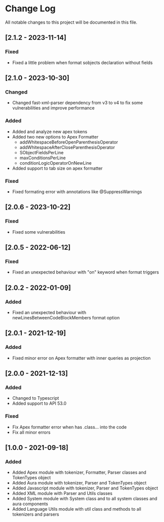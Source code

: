 # Change Log
All notable changes to this project will be documented in this file.

## [2.1.2 - 2023-11-14]
### Fixed
- Fixed a little problem when format sobjects declaration without fields

## [2.1.0 - 2023-10-30]
### Changed
- Changed fast-xml-parser dependency from v3 to v4 to fix some vulnerabilities and improve performance

### Added
- Added and analyze new apex tokens
- Added two new options to Apex Formatter
  - addWhitespaceBeforeOpenParenthesisOperator
  - addWhitespaceAfterCloseParenthesisOperator
  - SObjectFieldsPerLine
  - maxConditionsPerLine
  - conditionLogicOperatorOnNewLine
- Added support to tab size on apex formatter

### Fixed
- Fixed formating error with annotations like @SuppressWarnings

## [2.0.6 - 2023-10-22]
### Fixed
- Fixed some vulnerabilities

## [2.0.5 - 2022-06-12]
### Fixed
- Fixed an unexpected behaviour with "on" keyword when format triggers

## [2.0.2 - 2022-01-09]
### Added
- Fixed an unexpected behaviour with newLinesBetweenCodeBlockMembers format option

## [2.0.1 - 2021-12-19]
### Added
- Fixed minor error on Apex formatter with inner queries as projection

## [2.0.0 - 2021-12-13]
### Added
- Changed to Typescript
- Added support to API 53.0

### Fixed
- Fix Apex formatter error when has .class... into the code
- Fix all minor errors

## [1.0.0 - 2021-09-18]
### Added
- Added Apex module with tokenizer, Formatter, Parser classes and TokenTypes object
- Added Aura module with tokenizer, Parser and TokenTypes object
- Added Javascript module with tokenizer, Parser and TokenTypes object
- Added XML module with Parser and Utils classes
- Added System module with System class and to all system classes and aura components
- Added Language Utils module with util class and methods to all tokenizers and parsers